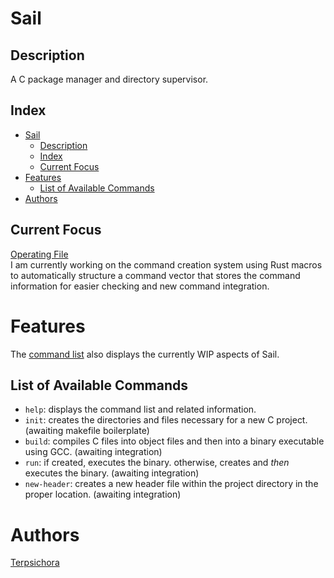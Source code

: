 # Sail
## Description
A C package manager and directory supervisor.

## Index
- [Sail](#sail)
  - [Description](#description)
  - [Index](#index)
  - [Current Focus](#current-focus)
- [Features](#features)
  - [List of Available Commands](#list-of-available-commands)
- [Authors](#authors)

## Current Focus
[Operating File](https://github.com/terpsichora45/sail/blob/dev/src/bin/test.rs)<br>
I am currently working on the command creation system using Rust macros to automatically structure a command vector that stores the command information for easier checking and new command integration.

# Features
The [command list](#list-of-available-commands) also displays the currently WIP aspects of Sail.
## List of Available Commands
* `help`: displays the command list and related information.
* `init`: creates the directories and files necessary for a new C project. (awaiting makefile boilerplate)
* `build`: compiles C files into object files and then into a binary executable using GCC. (awaiting integration)
* `run`: if created, executes the binary. otherwise, creates and *then* executes the binary. (awaiting integration)
* `new-header`: creates a new header file within the project directory in the proper location. (awaiting integration)

# Authors
[Terpsichora](https://github.com/terpsichora45/)
